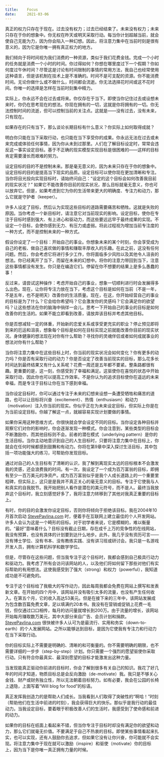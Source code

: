 ```yaml
---
title:    Focus
date:     2021-03-06
---
```


真正的权力只存在于现在。过去没有权力；过去已经结束了。未来没有权力；未来只存在于你的想象中。你无权在昨天或明天采取行动。每当你计划超越当前，就会使自己无能为力，因为你会陷入一种幻想。因此，将注意力集中在当前时刻是很有意义的，因为它是你唯一拥有真正权力的地方。

我们倾向于将时间视为我们消费的一种资源，类似于我们花费金钱。完成一个小时的任务就是消费一个小时的时间。你过得如何？你想在哪里度过下一个假期？你如何度过午休时间？尽管这是讨论有时间限制的事情的常用方法，我自己也经常使用这种语言，但是该机制在技术上是不准确的。时间不是可支配的资源。你不能消费时间。无论你做什么或不做什么，时间都会流逝。你无法选择花时间或这不花时间。你唯一的选择是怎样在当前时刻集中精力。

实际上，你永远不会在过去或将来。你仅存在于当下。即使当你记住过去或设想未来时，你仍在思考现在的想法。你现在拥有的一切，这就是你将拥有的一切。你无法控制时间的流逝，但可以控制当前的关注点。这就是——没有过去，没有未来，只有现在。

如果存在的只有当下，那么谈论长期目标有什么意义？你实际上如何取得成就？

明白你只能在当下采取行动，也只能在当下享受你的成果。你永远无法在过去或未来完成或体验任何事情，因为你从未到过那里。人们在了解目标设定时，常常会违反这一事实设定目标。基于不正确的现实模型实现目标是很困难的——这样的目标肯定需要漫长而艰难的努力。

设定目标的目的不是控制未来。那是毫无意义的，因为未来只存在于你的想象中。设定目标的目的是提高当下现实的品质。设定目标可以使你现在更加清晰和专注。当你将目光投向实现目标时，请始终问自己：“设定的这个目标会如何改善我目前的现实状况？” 如果它不能改善你目前的现实状况，那么目标就毫无意义，你也可以放弃它。但是，如果考虑到它为你的生活带来更大的明确度、专注力和动力，那么它就是守护者（keeper）。

许多人设定了目标，然后认为实现这些目标的道路需要痛苦和牺牲。这就是失败的原因。当你考虑一个新目标时，请注意它对当前现实的影响。设定目标，使你在专注于目标时感到强大、有上进心和驱动力，而这些要远远早于最终成果的实现。不设定一个目标，会使你感到无力、有压力或虚弱。将此过程视为增加当前专注度的一种方式，而不是控制未来的一种方式。

假设你设定了一个目标：开始自己的事业。你想象未来的某个时刻，你会享受成为自己的老板、做自己喜欢做的事情和赚取丰厚收入的乐趣。在此之前，这没有任何问题。然后，你会考虑它将进行多少工作，你将面临多少风险以及其他令人沮丧的想法。你已经离开了当下，而留在未来的幻想中。将你的注意力带回到当下，注意这些事情都没有发生。你只是在编造它们。停留在你不想要的结果上是多么愚蠢的事！

反过来，请尝试这种操作：考虑开始自己的事业，想象一切顺利进行时会发展得多么出色。现在，让你将专注力放在当下，考虑这个目标是如何在当前（不是一年，不是五年，也不是明天）改善你的生活质量。现在，在这，你开始经营自己的事业的目标是为了什么？它会给你希望吗？它会激发你的灵感吗？它会满足你的欲望吗？让这些想法在你的脑海中徜徉一会儿。思考一下开始自己的事业的目标是如何改善你的生活的。如果不能立即看到改善，请放弃该目标并考虑其他目标。

你是否想减轻一定的体重，开始新的恋爱关系或享受更充实的职业？停止预见即将到来的厄运和沮丧，想象每个目标是如何在目标实现之前就能改善你目前的现实状况。身体健康的想法现在对你有什么帮助？寻找你的灵魂伴侣或者如何成就事业的想法对你有什么帮助？

当你将注意力集中在这些目标上时，你当前的现实状况会如何变化？你有更多的动力吗？你是否有采取行动的动力？你是否设定了改善当前现实的目标，那么花多长时间达到最终结果又有什么关系呢？花费一周还是五年都不要紧。整条路都很有趣。更重要的是，这一刻，你感受到了幸福和满足。这驱使你在喜悦的状态中开始采取行动，因此你也可以提高工作效率。不是你认为的追求目标使你在遥远的未来幸福，而是专注于目标让你在当下感到幸福。

当你设定目标时，你可以通过专注于未来的幻想来设想一条遭受牺牲和痛苦的道路，也可以让目标将兴奋（excitement）、热情（enthusiasm）和动力（motivation）注入你当前的现实。你似乎正在为未来设定目标，但实际上你是在为当前设定目标。你越了解这一点，就越容易实现计划要做的事情。

如果你采用这种思维方式，你很快就会学会设定不同的目标。当你设定各种目标并观察它们对你的影响时，你会逐渐发现一种模式。你会注意到，某些类型的目标会不断激励你，而其他目标则不会。前者的潜在模式（underlying pattern）是你的生活目标。当你主动地意识到自己的人生目标时，只要将注意力集中在目标上，你就会在任何时候都感到鼓舞和有动力。你将在第9章中深入探讨生活目标，其中包括一项功能强大的练习，可帮助你发现目标。

通过对自己的人生目标有了清晰的认识，我了解到离现实太远的目标根本不会激发我的灵感，还会浪费我的时间。有一次，我设定了一个成为百万富翁的目标，即拥有至少一百万美元的净资产。成为百万富翁似乎是我个人成长道路上的一个重要里程碑，但实际上，这只是是我并不真正关心的毫无意义的目标。专注于它使我与人和真实的自我脱节。我开始把别人看作是潜在的美元符号，而不是人。最终当我放弃这个目标时，我立刻感觉好多了，我将注意力转移到了其他对我真正重要的目标上。

有时，你的目的会激发你设定目标，否则你将倾向于拒绝该目标。我在2004年10月首次启动 [StevePavlina.com](https://stevepavlina.com/) 时，便着手在互联网上建立最佳的个人开发网站。许多人会认为这是一个畸形的目标。对于初学者来说，它是模糊的，难以衡量的。“最好”意味着什么？目标没有截止日期，存在成千上万的竞争性的在线网站，我没有预算，也没有具体的计划要到达什么地步。此外，我几乎没有资历可言——没有博士学位、没有书本、没有教练实践、没有讲习班或研讨会。我只是一名游戏开发人员，拥有计算机科学和数学学位。

但是，尽管存在这些问题，但当我专注于这个目标时，我都会感到自己极具行动力和驱动力。我考虑了所有会访问该网站的人，以及他们将如何留下那些对他们有实际帮助的有用想法。这使我感受到了强大（strong）和权力（powerful），我知道成功是不可避免的。

专注于这个目标给了我极大的写作动力，因此每周我都会免费在网站上撰写和发表新文章。在开始的四个月中，该网站并没有吸引太多的流量，也没有产生任何收入。在第五个月，它的收入高达53美元。但是在接下来的三年中，该网站发展成为包含数百篇免费文章，足以填满约20本书。我没有在营销或促销上花费一毛钱，但仅通过口口相传，每月的访问量就增长到200万。由于流量的增长，该网站开始每月赚取数万美元，其中大部分来自广告、会员计划和捐款。[StevePavlina.com](https://stevepavlina.com/) 很快被许多人认可为是最流行、实用和务实（down-to-earth）的个人发展网站。之所以能够达到目标，是因为它使我有专注力和行动力在当下采取行动。

你的目标实际上不需要是明确的、清晰的和可衡量的。你不需要明确的期限，也不需要详细的一步步（step-by-step）计划。你只需要一个强烈的愿望驱使你采取行动。只有符合你最真实、最深刻愿望的目标才能激发出这种力量。

当发现能真正驱动你前进的目标时，你会了解到很多有关自己的知识。我花了好几年的时间才知道，物质目标总是会反向激励（de-motivate）我。我只是不够关心金钱、财产或财务独立性，所以无法朝着目标努力。如有必要，我会在公园的长椅上退隐，上面写着“Will blog for food”的标语。

真正发挥我创造力的是帮助人们成长。当我看到人们取得了突破性的“啊哈！”时刻（帮助他们在生活中前进的时刻），我会获得巨大的快乐。那似乎是我行动的最佳动力。当我设定目标，要着眼于积极改善人们的生活时，我感受到了使命感和前进的动力。

如果你的目标在纸面上看起来不错，但当你专注于目标时却没有满足你的欲望和动力，那么它们就毫无价值。不要满足于自己不热衷的目标。即使某些事情看起来扎实，也可以实现，还有人鼓励你去追求，但如果它没有让你兴奋，你可能就不会实现。将注意力集中于现在就可以激励（inspire）和驱使（motivate）你的目标上，因为当下是你唯一真正拥有力量的时候。